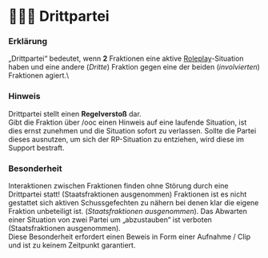 # 👨👨👦 Drittpartei

### Erklärung  <a href="#0-toc-title" id="0-toc-title"></a>

„Drittpartei“ bedeutet, wenn **2** Fraktionen eine aktive [Roleplay](broken-reference)-Situation haben und eine andere (_Dritte_) Fraktion gegen eine der beiden (_involvierten_) Fraktionen agiert.\


### Hinweis <a href="#1-toc-title" id="1-toc-title"></a>

Drittpartei stellt einen **Regelverstoß** dar.\
Gibt die Fraktion über /ooc einen Hinweis auf eine laufende Situation, ist dies ernst zunehmen und die Situation sofort zu verlassen. Sollte die Partei dieses ausnutzen, um sich der RP-Situation zu entziehen, wird diese im Support bestraft.

### Besonderheit  <a href="#2-toc-title" id="2-toc-title"></a>

Interaktionen zwischen Fraktionen finden ohne Störung durch eine Drittpartei statt!  (Staatsfraktionen ausgenommen) Fraktionen ist es nicht gestattet sich aktiven Schussgefechten zu nähern bei denen klar die eigene Fraktion unbeteiligt ist. (_Staatsfraktionen ausgenommen_). Das Abwarten einer Situation von zwei Partei um „abzustauben“ ist verboten (Staatsfraktionen ausgenommen).\
Diese Besonderheit erfordert einen Beweis in Form einer Aufnahme / Clip und ist zu keinem Zeitpunkt garantiert.

